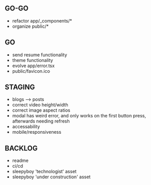 ## GO-GO
- refactor app/_components/*
- organize public/*

## GO
- send resume functionality
- theme functionality
- evolve app/error.tsx
- public/favicon.ico

## STAGING
- blogs --> posts
- correct video height/width
- correct image aspect ratios
- modal has weird error, and only works on the first button press, afterwards needing refresh
- accessability
- mobile/responsiveness

## BACKLOG
- readme
- ci/cd
- sleepyboy 'technologist' asset
- sleepyboy 'under construction' asset
